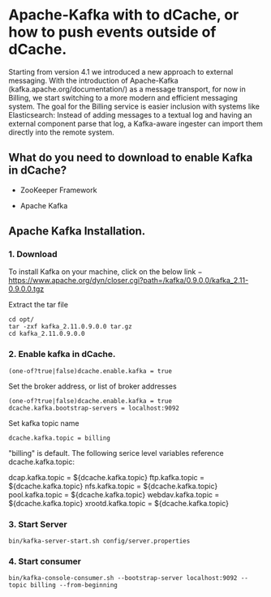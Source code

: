 
Apache-Kafka  with to dCache, or how to push events outside of dCache.
=======================




Starting from version 4.1 we introduced a new approach to external messaging. With the introduction of Apache-Kafka  (kafka.apache.org/documentation/) as a message transport, for now in Billing, we start switching to a more modern and efficient messaging system. The goal for the Billing service is easier inclusion with systems like Elasticsearch: Instead of adding messages to a textual log and having an external component parse that log, a Kafka-aware ingester can import them directly into the remote system.



## What do you need to download to enable Kafka in dCache?


* ZooKeeper Framework

* Apache Kafka

## Apache Kafka Installation.

### 1. Download


To install Kafka on your machine, click on the below link −
https://www.apache.org/dyn/closer.cgi?path=/kafka/0.9.0.0/kafka_2.11-0.9.0.0.tgz


Extract the tar file

    cd opt/
    tar -zxf kafka_2.11.0.9.0.0 tar.gz
    cd kafka_2.11.0.9.0.0


### 2. Enable kafka in dCache.


    (one-of?true|false)dcache.enable.kafka = true


Set the broker address, or list of broker addresses

    (one-of?true|false)dcache.enable.kafka = true
    dcache.kafka.bootstrap-servers = localhost:9092

Set kafka topic name

    dcache.kafka.topic = billing

"billing" is default. The following serice level variables
reference dcache.kafka.topic:

   dcap.kafka.topic = ${dcache.kafka.topic}
   ftp.kafka.topic = ${dcache.kafka.topic}
   nfs.kafka.topic = ${dcache.kafka.topic}
   pool.kafka.topic = ${dcache.kafka.topic}
   webdav.kafka.topic = ${dcache.kafka.topic}
   xrootd.kafka.topic = ${dcache.kafka.topic}







### 3. Start Server



    bin/kafka-server-start.sh config/server.properties




### 4. Start consumer



    bin/kafka-console-consumer.sh --bootstrap-server localhost:9092 --topic billing --from-beginning





